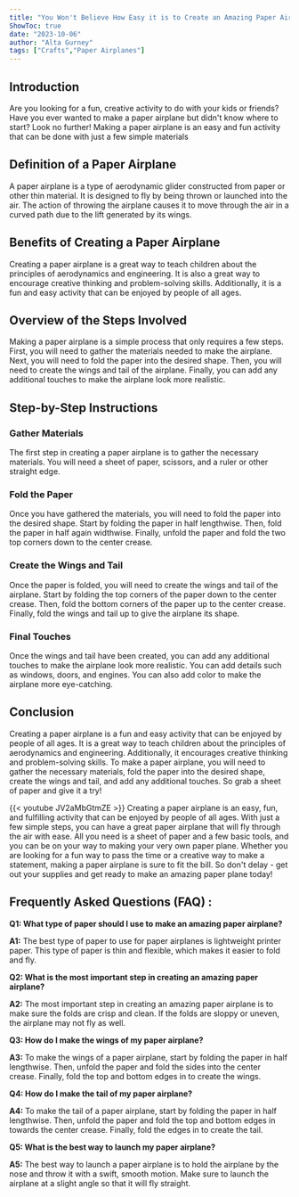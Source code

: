 ```yaml
---
title: "You Won't Believe How Easy it is to Create an Amazing Paper Airplane!"
ShowToc: true 
date: "2023-10-06"
author: "Alta Gurney" 
tags: ["Crafts","Paper Airplanes"]
---
```

## Introduction

Are you looking for a fun, creative activity to do with your kids or friends? Have you ever wanted to make a paper airplane but didn't know where to start? Look no further! Making a paper airplane is an easy and fun activity that can be done with just a few simple materials

## Definition of a Paper Airplane

A paper airplane is a type of aerodynamic glider constructed from paper or other thin material. It is designed to fly by being thrown or launched into the air. The action of throwing the airplane causes it to move through the air in a curved path due to the lift generated by its wings. 

## Benefits of Creating a Paper Airplane

Creating a paper airplane is a great way to teach children about the principles of aerodynamics and engineering. It is also a great way to encourage creative thinking and problem-solving skills. Additionally, it is a fun and easy activity that can be enjoyed by people of all ages.

## Overview of the Steps Involved

Making a paper airplane is a simple process that only requires a few steps. First, you will need to gather the materials needed to make the airplane. Next, you will need to fold the paper into the desired shape. Then, you will need to create the wings and tail of the airplane. Finally, you can add any additional touches to make the airplane look more realistic. 

## Step-by-Step Instructions

### Gather Materials

The first step in creating a paper airplane is to gather the necessary materials. You will need a sheet of paper, scissors, and a ruler or other straight edge. 

### Fold the Paper

Once you have gathered the materials, you will need to fold the paper into the desired shape. Start by folding the paper in half lengthwise. Then, fold the paper in half again widthwise. Finally, unfold the paper and fold the two top corners down to the center crease.

### Create the Wings and Tail

Once the paper is folded, you will need to create the wings and tail of the airplane. Start by folding the top corners of the paper down to the center crease. Then, fold the bottom corners of the paper up to the center crease. Finally, fold the wings and tail up to give the airplane its shape.

### Final Touches

Once the wings and tail have been created, you can add any additional touches to make the airplane look more realistic. You can add details such as windows, doors, and engines. You can also add color to make the airplane more eye-catching.

## Conclusion

Creating a paper airplane is a fun and easy activity that can be enjoyed by people of all ages. It is a great way to teach children about the principles of aerodynamics and engineering. Additionally, it encourages creative thinking and problem-solving skills. To make a paper airplane, you will need to gather the necessary materials, fold the paper into the desired shape, create the wings and tail, and add any additional touches. So grab a sheet of paper and give it a try!

{{< youtube JV2aMbGtmZE >}} 
Creating a paper airplane is an easy, fun, and fulfilling activity that can be enjoyed by people of all ages. With just a few simple steps, you can have a great paper airplane that will fly through the air with ease. All you need is a sheet of paper and a few basic tools, and you can be on your way to making your very own paper plane. Whether you are looking for a fun way to pass the time or a creative way to make a statement, making a paper airplane is sure to fit the bill. So don't delay - get out your supplies and get ready to make an amazing paper plane today!

## Frequently Asked Questions (FAQ) :
**Q1: What type of paper should I use to make an amazing paper airplane?**

**A1:** The best type of paper to use for paper airplanes is lightweight printer paper. This type of paper is thin and flexible, which makes it easier to fold and fly.

**Q2: What is the most important step in creating an amazing paper airplane?**

**A2:** The most important step in creating an amazing paper airplane is to make sure the folds are crisp and clean. If the folds are sloppy or uneven, the airplane may not fly as well.

**Q3: How do I make the wings of my paper airplane?**

**A3:** To make the wings of a paper airplane, start by folding the paper in half lengthwise. Then, unfold the paper and fold the sides into the center crease. Finally, fold the top and bottom edges in to create the wings.

**Q4: How do I make the tail of my paper airplane?**

**A4:** To make the tail of a paper airplane, start by folding the paper in half lengthwise. Then, unfold the paper and fold the top and bottom edges in towards the center crease. Finally, fold the edges in to create the tail.

**Q5: What is the best way to launch my paper airplane?**

**A5:** The best way to launch a paper airplane is to hold the airplane by the nose and throw it with a swift, smooth motion. Make sure to launch the airplane at a slight angle so that it will fly straight.



